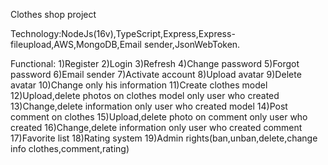 Clothes shop project

Technology:NodeJs(16v),TypeScript,Express,Express-fileupload,AWS,MongoDB,Email sender,JsonWebToken.

Functional:
1)Register
2)Login
3)Refresh
4)Change password
5)Forgot password
6)Email sender
7)Activate account
8)Upload avatar
9)Delete avatar
10)Change only his information
11)Create clothes model
12)Upload,delete photos on clothes model only user who created
13)Change,delete information only user who created model
14)Post comment on clothes
15)Upload,delete photo on comment only user who created
16)Change,delete information only user who created comment
17)Favorite list
18)Rating system
19)Admin rights(ban,unban,delete,change info clothes,comment,rating)

